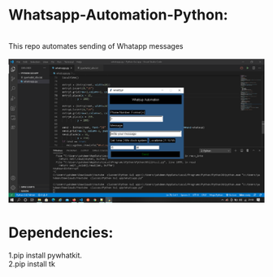 # Whatsapp-Automation-Python:
</br>
This repo automates sending of Whatapp messages
</br>
</br>
<img src="Screenshot (232).png"/>

# Dependencies:

1.pip install pywhatkit.
</br>
2.pip install tk

